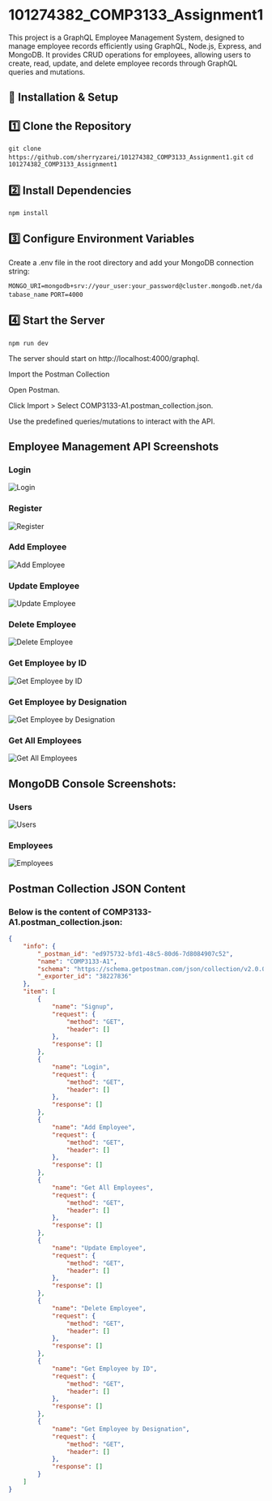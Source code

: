 # 101274382_COMP3133_Assignment1
This project is a GraphQL Employee Management System, designed to manage employee records efficiently using GraphQL, Node.js, Express, and MongoDB. It provides CRUD operations for employees, allowing users to create, read, update, and delete employee records through GraphQL queries and mutations.

## 🔧 Installation & Setup

## 1️⃣ Clone the Repository

`git clone https://github.com/sherryzarei/101274382_COMP3133_Assignment1.git`
`cd 101274382_COMP3133_Assignment1`

## 2️⃣ Install Dependencies

`npm install`

## 3️⃣ Configure Environment Variables

Create a .env file in the root directory and add your MongoDB connection string:

`MONGO_URI=mongodb+srv://your_user:your_password@cluster.mongodb.net/database_name`
`PORT=4000`

## 4️⃣ Start the Server

`npm run dev`

The server should start on http://localhost:4000/graphql.

Import the Postman Collection

Open Postman.

Click Import > Select COMP3133-A1.postman_collection.json.

Use the predefined queries/mutations to interact with the API.



## Employee Management API Screenshots
### Login
![Login](images/Login.png)

### Register
![Register](images/Register.png)

### Add Employee
![Add Employee](images/Add-Employee.png)

### Update Employee
![Update Employee](images/Update-Employee.png)

### Delete Employee
![Delete Employee](images/Delete-Employee.png)

### Get Employee by ID
![Get Employee by ID](images/Get-Employee-by-Id.png)

### Get Employee by Designation
![Get Employee by Designation](images/Get-Employee-by-Designation.png)

### Get All Employees
![Get All Employees](images/Get-All-Employees.png)



## MongoDB Console Screenshots:
### Users
![Users](images/MongoDB-users.png)

### Employees
![Employees](images/MongoDB-employees.png)

## Postman Collection JSON Content

### Below is the content of COMP3133-A1.postman_collection.json:

```json
{
	"info": {
		"_postman_id": "ed975732-bfd1-48c5-80d6-7d8084907c52",
		"name": "COMP3133-A1",
		"schema": "https://schema.getpostman.com/json/collection/v2.0.0/collection.json",
		"_exporter_id": "38227836"
	},
	"item": [
		{
			"name": "Signup",
			"request": {
				"method": "GET",
				"header": []
			},
			"response": []
		},
		{
			"name": "Login",
			"request": {
				"method": "GET",
				"header": []
			},
			"response": []
		},
		{
			"name": "Add Employee",
			"request": {
				"method": "GET",
				"header": []
			},
			"response": []
		},
		{
			"name": "Get All Employees",
			"request": {
				"method": "GET",
				"header": []
			},
			"response": []
		},
		{
			"name": "Update Employee",
			"request": {
				"method": "GET",
				"header": []
			},
			"response": []
		},
		{
			"name": "Delete Employee",
			"request": {
				"method": "GET",
				"header": []
			},
			"response": []
		},
		{
			"name": "Get Employee by ID",
			"request": {
				"method": "GET",
				"header": []
			},
			"response": []
		},
		{
			"name": "Get Employee by Designation",
			"request": {
				"method": "GET",
				"header": []
			},
			"response": []
		}
	]
}

